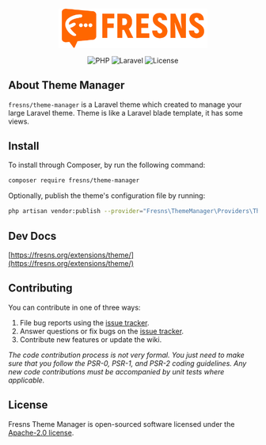 <p align="center"><a href="https://fresns.org" target="_blank"><img src="https://raw.githubusercontent.com/fresns/docs/main/images/Fresns-Logo(orange).png" width="300"></a></p>

<p align="center">
<img src="https://img.shields.io/badge/PHP-%5E8.0-green" alt="PHP">
<img src="https://img.shields.io/badge/Laravel-%5E9.0%7C%5E10.0-orange" alt="Laravel">
<img src="https://img.shields.io/badge/License-Apache--2.0-blue" alt="License">
</p>

## About Theme Manager

`fresns/theme-manager` is a Laravel theme which created to manage your large Laravel theme. Theme is like a Laravel blade template, it has some views.

## Install

To install through Composer, by run the following command:

```bash
composer require fresns/theme-manager
```

Optionally, publish the theme's configuration file by running:

```bash
php artisan vendor:publish --provider="Fresns\ThemeManager\Providers\ThemeServiceProvider"
```

## Dev Docs

[https://fresns.org/extensions/theme/](https://fresns.org/extensions/theme/)

## Contributing

You can contribute in one of three ways:

1. File bug reports using the [issue tracker](https://github.com/fresns/theme-manager/issues).
2. Answer questions or fix bugs on the [issue tracker](https://github.com/fresns/theme-manager/issues).
3. Contribute new features or update the wiki.

*The code contribution process is not very formal. You just need to make sure that you follow the PSR-0, PSR-1, and PSR-2 coding guidelines. Any new code contributions must be accompanied by unit tests where applicable.*

## License

Fresns Theme Manager is open-sourced software licensed under the [Apache-2.0 license](https://github.com/fresns/theme-manager/blob/main/LICENSE).
